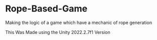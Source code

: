 # Rope-Based-Game
Making the logic of a game which have a mechanic of rope generation

This Was Made using the Unity 2022.2.7f1 Version
